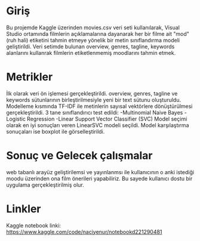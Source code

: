 # Giriş
Bu projemde Kaggle üzerinden movies.csv veri seti kullanılarak, Visual Studio ortamında filmlerin açıklamalarına dayanarak her bir filme ait "mod" (ruh hali) etiketini tahmin etmeye yönelik bir metin sınıflandırma modeli geliştirildi. Veri setimde bulunan overview, genres, tagline, keywords alanlarını kullanrak filmlerin etiketlenmemiş moodlarını tahmin etmek. 
# Metrikler
İlk olarak veri ön işlemesi gerçekleştirildi. overview, genres, tagline ve keywords sütunlarının birleştirilmesiyle yeni bir text sütunu oluşturuldu. Modelleme kısmında TF-IDF ile metinlerin sayısal vektörlere dönüştürülmesi gerçekleştirildi.
3 tane sınıflandırıcı test edildi:
-Multinomial Naive Bayes
-Logistic Regression
-Linear Support Vector Classifier (SVC)
Model seçimi olarak en iyi sonuçları veren LinearSVC modeli seçildi.
Model karşılaştırma sonuçaları ise boxplot ile görselleştirildi.
# Sonuç ve Gelecek çalışmalar
web tabanlı arayüz geliştirilemsi ve yayınlanmsı ile kullanıcının o anki istediği moodu üzerinden ona film önerileri yapabiliriz. Bu sayede kullanıcı dostu bir uygulama gerçekleştirilmiş olur.
# Linkler
Kaggle notebook linki:
https://www.kaggle.com/code/naciyenur/notebookd221290481

